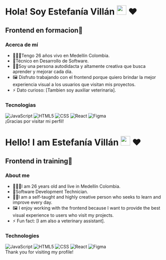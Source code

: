 <h1>Hola! Soy Estefanía Villán  <img src="https://raw.githubusercontent.com/iampavangandhi/iampavangandhi/master/gifs/Hi.gif" width="30px"> ❤ </h1>
<h2>Frontend en formacion🎨</h2>

### Acerca de mí
- 🧝🏼‍♀️Tengo 26 años vivo en Medellín Colombia.
- 🌱Técnico en Desarrollo de Software.
- 👩‍💻Soy una persona autodidacta y altamente creativa que busca aprender y mejorar cada día.
- 🖼 Disfruto trabajando con el frontend porque quiero brindar la mejor experiencia visual a los usuarios que visitan mis proyectos.
- ⚡ Dato curioso: [Tambien soy auxiliar veterinaria].

### Tecnologias
  ![JavaScript](https://img.shields.io/badge/-JavaScript-333333?style=flat&logo=javascript)
  ![HTML5](https://img.shields.io/badge/-HTML5-333333?style=flat&logo=HTML5)
  ![CSS](https://img.shields.io/badge/-CSS-333333?style=flat&logo=CSS3&logoColor=1572B6)
  ![React](https://img.shields.io/badge/-React-333333?style=flat&logo=react)
  ![Figma](https://img.shields.io/badge/-Figma-333333?style=flat&logo=figma)
  <br/>
¡Gracias por visitar mi perfil!


<h1>Hello! I am Estefanía Villán <img src="https://raw.githubusercontent.com/iampavangandhi/iampavangandhi/master/gifs/Hi.gif" width="30px"> ❤ </h1>
<h2>Frontend in training🎨</h2>

### About me
- 🧝🏼‍♀️I am 26 years old and live in Medellín Colombia.
- 🌱Software Development Technician.
- 👩‍💻I am a self-taught and highly creative person who seeks to learn and improve every day.
- 🖼 I enjoy working with the frontend because I want to provide the best visual experience to users who visit my projects.
- ⚡ Fun fact: [I am also a veterinary assistant].

### Technologies
  ![JavaScript](https://img.shields.io/badge/-JavaScript-333333?style=flat&logo=javascript)
  ![HTML5](https://img.shields.io/badge/-HTML5-333333?style=flat&logo=HTML5)
  ![CSS](https://img.shields.io/badge/-CSS-333333?style=flat&logo=CSS3&logoColor=1572B6)
  ![React](https://img.shields.io/badge/-React-333333?style=flat&logo=react)
  ![Figma](https://img.shields.io/badge/-Figma-333333?style=flat&logo=figma)
  <br/>
Thank you for visiting my profile!
